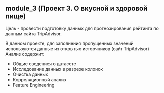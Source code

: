 ## module_3 (Проект 3. О вкусной и здоровой пище)
Цель - провести подготовку данных для прогнозирования рейтинга по данным сайта TripAdvisor.

В данном проекте, для заполнения пропущенных значений используются данные из открытых исторчников (сайт TripAdvisor)
Анализ содержит: 
- Общие сведениея о датасете
- Исследование данных в разрезе колонок
- Очистка данных
- Корреляционный анализ
- Feature Engineering
